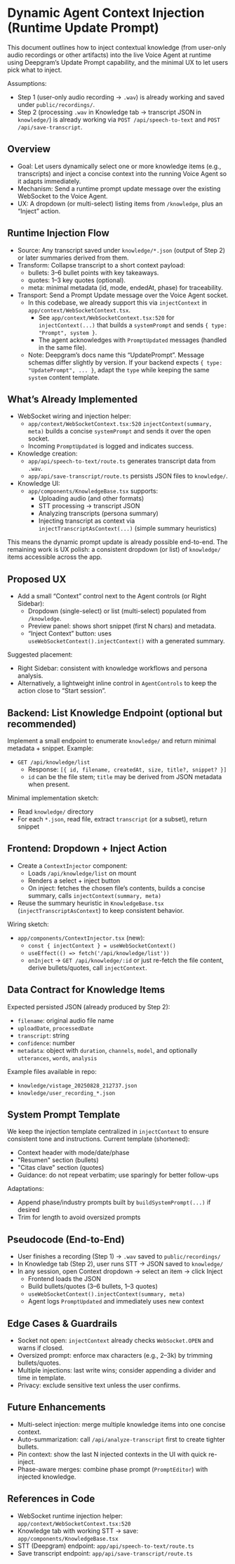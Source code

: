 # Dynamic Agent Context Injection (Runtime Update Prompt)

This document outlines how to inject contextual knowledge (from user-only audio recordings or other artifacts) into the live Voice Agent at runtime using Deepgram’s Update Prompt capability, and the minimal UX to let users pick what to inject.

Assumptions:
- Step 1 (user-only audio recording → `.wav`) is already working and saved under `public/recordings/`.
- Step 2 (processing `.wav` in Knowledge tab → transcript JSON in `knowledge/`) is already working via `POST /api/speech-to-text` and `POST /api/save-transcript`.


## Overview
- Goal: Let users dynamically select one or more knowledge items (e.g., transcripts) and inject a concise context into the running Voice Agent so it adapts immediately.
- Mechanism: Send a runtime prompt update message over the existing WebSocket to the Voice Agent.
- UX: A dropdown (or multi-select) listing items from `/knowledge`, plus an “Inject” action.


## Runtime Injection Flow
- Source: Any transcript saved under `knowledge/*.json` (output of Step 2) or later summaries derived from them.
- Transform: Collapse transcript to a short context payload:
  - bullets: 3–6 bullet points with key takeaways.
  - quotes: 1–3 key quotes (optional).
  - meta: minimal metadata (id, mode, endedAt, phase) for traceability.
- Transport: Send a Prompt Update message over the Voice Agent socket.
  - In this codebase, we already support this via `injectContext` in `app/context/WebSocketContext.tsx`.
    - See `app/context/WebSocketContext.tsx:520` for `injectContext(...)` that builds a `systemPrompt` and sends `{ type: "Prompt", system }`.
    - The agent acknowledges with `PromptUpdated` messages (handled in the same file).
  - Note: Deepgram’s docs name this “UpdatePrompt”. Message schemas differ slightly by version. If your backend expects `{ type: "UpdatePrompt", ... }`, adapt the `type` while keeping the same `system` content template.


## What’s Already Implemented
- WebSocket wiring and injection helper:
  - `app/context/WebSocketContext.tsx:520` `injectContext(summary, meta)` builds a concise `systemPrompt` and sends it over the open socket.
  - Incoming `PromptUpdated` is logged and indicates success.
- Knowledge creation:
  - `app/api/speech-to-text/route.ts` generates transcript data from `.wav`.
  - `app/api/save-transcript/route.ts` persists JSON files to `knowledge/`.
- Knowledge UI:
  - `app/components/KnowledgeBase.tsx` supports:
    - Uploading audio (and other formats)
    - STT processing → transcript JSON
    - Analyzing transcripts (persona summary)
    - Injecting transcript as context via `injectTranscriptAsContext(...)` (simple summary heuristics)

This means the dynamic prompt update is already possible end-to-end. The remaining work is UX polish: a consistent dropdown (or list) of `knowledge/` items accessible across the app.


## Proposed UX
- Add a small “Context” control next to the Agent controls (or Right Sidebar):
  - Dropdown (single-select) or list (multi-select) populated from `/knowledge`.
  - Preview panel: shows short snippet (first N chars) and metadata.
  - “Inject Context” button: uses `useWebSocketContext().injectContext()` with a generated summary.

Suggested placement:
- Right Sidebar: consistent with knowledge workflows and persona analysis.
- Alternatively, a lightweight inline control in `AgentControls` to keep the action close to “Start session”.


## Backend: List Knowledge Endpoint (optional but recommended)
Implement a small endpoint to enumerate `knowledge/` and return minimal metadata + snippet. Example:

- `GET /api/knowledge/list`
  - Response: `[{ id, filename, createdAt, size, title?, snippet? }]`
  - `id` can be the file stem; `title` may be derived from JSON metadata when present.

Minimal implementation sketch:
- Read `knowledge/` directory
- For each `*.json`, read file, extract `transcript` (or a subset), return snippet


## Frontend: Dropdown + Inject Action
- Create a `ContextInjector` component:
  - Loads `/api/knowledge/list` on mount
  - Renders a select + inject button
  - On inject: fetches the chosen file’s contents, builds a concise summary, calls `injectContext(summary, meta)`
- Reuse the summary heuristic in `KnowledgeBase.tsx` (`injectTranscriptAsContext`) to keep consistent behavior.

Wiring sketch:
- `app/components/ContextInjector.tsx` (new):
  - `const { injectContext } = useWebSocketContext()`
  - `useEffect(() => fetch('/api/knowledge/list'))`
  - `onInject` → `GET /api/knowledge/:id` or just re-fetch the file content, derive bullets/quotes, call `injectContext`.


## Data Contract for Knowledge Items
Expected persisted JSON (already produced by Step 2):
- `filename`: original audio file name
- `uploadDate`, `processedDate`
- `transcript`: string
- `confidence`: number
- `metadata`: object with `duration`, `channels`, `model`, and optionally `utterances`, `words`, `analysis`

Example files available in repo:
- `knowledge/vistage_20250828_212737.json`
- `knowledge/user_recording_*.json`


## System Prompt Template
We keep the injection template centralized in `injectContext` to ensure consistent tone and instructions. Current template (shortened):
- Context header with mode/date/phase
- "Resumen" section (bullets)
- "Citas clave" section (quotes)
- Guidance: do not repeat verbatim; use sparingly for better follow-ups

Adaptations:
- Append phase/industry prompts built by `buildSystemPrompt(...)` if desired
- Trim for length to avoid oversized prompts


## Pseudocode (End-to-End)
- User finishes a recording (Step 1) → `.wav` saved to `public/recordings/`
- In Knowledge tab (Step 2), user runs STT → JSON saved to `knowledge/`
- In any session, open Context dropdown → select an item → click Inject
  - Frontend loads the JSON
  - Build bullets/quotes (3–6 bullets, 1–3 quotes)
  - `useWebSocketContext().injectContext(summary, meta)`
  - Agent logs `PromptUpdated` and immediately uses new context


## Edge Cases & Guardrails
- Socket not open: `injectContext` already checks `WebSocket.OPEN` and warns if closed.
- Oversized prompt: enforce max characters (e.g., 2–3k) by trimming bullets/quotes.
- Multiple injections: last write wins; consider appending a divider and time in template.
- Privacy: exclude sensitive text unless the user confirms.


## Future Enhancements
- Multi-select injection: merge multiple knowledge items into one concise context.
- Auto-summarization: call `/api/analyze-transcript` first to create tighter bullets.
- Pin context: show the last N injected contexts in the UI with quick re-inject.
- Phase-aware merges: combine phase prompt (`PromptEditor`) with injected knowledge.


## References in Code
- WebSocket runtime injection helper: `app/context/WebSocketContext.tsx:520`
- Knowledge tab with working STT → save: `app/components/KnowledgeBase.tsx`
- STT (Deepgram) endpoint: `app/api/speech-to-text/route.ts`
- Save transcript endpoint: `app/api/save-transcript/route.ts`

